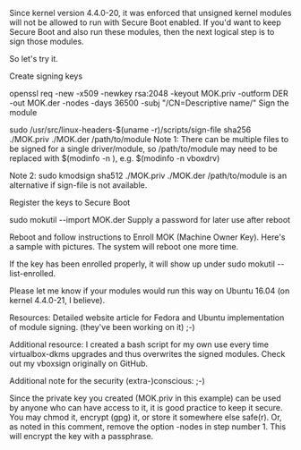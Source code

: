 Since kernel version 4.4.0-20, it was enforced that unsigned kernel modules will not be allowed to run with Secure Boot enabled. If you'd want to keep Secure Boot and also run these modules, then the next logical step is to sign those modules.

So let's try it.

Create signing keys

openssl req -new -x509 -newkey rsa:2048 -keyout MOK.priv -outform DER -out MOK.der -nodes -days 36500 -subj "/CN=Descriptive name/"
Sign the module

sudo /usr/src/linux-headers-$(uname -r)/scripts/sign-file sha256 ./MOK.priv ./MOK.der /path/to/module
Note 1: There can be multiple files to be signed for a single driver/module, so /path/to/module may need to be replaced with $(modinfo -n <modulename>), e.g. $(modinfo -n vboxdrv)

Note 2: sudo kmodsign sha512 ./MOK.priv ./MOK.der /path/to/module is an alternative if sign-file is not available.

Register the keys to Secure Boot

sudo mokutil --import MOK.der
Supply a password for later use after reboot

Reboot and follow instructions to Enroll MOK (Machine Owner Key). Here's a sample with pictures. The system will reboot one more time.

If the key has been enrolled properly, it will show up under sudo mokutil --list-enrolled.

Please let me know if your modules would run this way on Ubuntu 16.04 (on kernel 4.4.0-21, I believe).

Resources: Detailed website article for Fedora and Ubuntu implementation of module signing. (they've been working on it) ;-)

Additional resource: I created a bash script for my own use every time virtualbox-dkms upgrades and thus overwrites the signed modules. Check out my vboxsign originally on GitHub.

Additional note for the security (extra-)conscious: ;-)

Since the private key you created (MOK.priv in this example) can be used by anyone who can have access to it, it is good practice to keep it secure. You may chmod it, encrypt (gpg) it, or store it somewhere else safe(r). Or, as noted in this comment, remove the option -nodes in step number 1. This will encrypt the key with a passphrase.